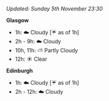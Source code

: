 *Updated: Sunday 5th November 23:30*

**Glasgow**

* 1h: :cloud: Cloudy [:umbrella: as of 1h]
* 2h - 9h: :cloud: Cloudy
* 10h, 11h: :partly_sunny: Partly Cloudy
* 12h: :sunny: Clear

**Edinburgh**

* 1h: :cloud: Cloudy [:umbrella: as of 1h]
* 2h - 12h: :cloud: Cloudy
